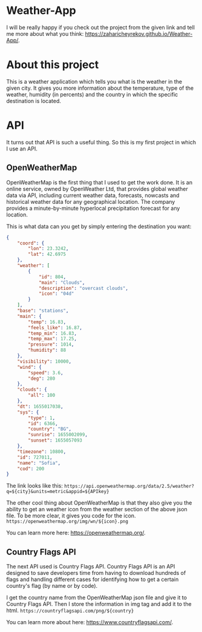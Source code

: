 # Weather-App

I will be really happy if you check out the project from the given link and tell me more about what you think: https://zaharicheyrekov.github.io/Weather-App/.

# About this project

This is a weather application which tells you what is the weather in the given city. It gives you more information about the temperature, type of the weather, humidity (in percents) and the country in which the specific destination is located.

# API

It turns out that API is such a useful thing. So this is my first project in which I use an API.

## OpenWeatherMap

OpenWeatherMap is the first thing that I used to get the work done. It is an online service, owned by OpenWeather Ltd, that provides global weather data via API, including current weather data, forecasts, nowcasts and historical weather data for any geographical location. The company provides a minute-by-minute hyperlocal precipitation forecast for any location.

This is what data can you get by simply entering the destination you want:

```json
{
    "coord": {
        "lon": 23.3242,
        "lat": 42.6975
    },
    "weather": [
        {
            "id": 804,
            "main": "Clouds",
            "description": "overcast clouds",
            "icon": "04d"
        }
    ],
    "base": "stations",
    "main": {
        "temp": 16.83,
        "feels_like": 16.87,
        "temp_min": 16.83,
        "temp_max": 17.25,
        "pressure": 1014,
        "humidity": 88
    },
    "visibility": 10000,
    "wind": {
        "speed": 3.6,
        "deg": 280
    },
    "clouds": {
        "all": 100
    },
    "dt": 1655017038,
    "sys": {
        "type": 1,
        "id": 6366,
        "country": "BG",
        "sunrise": 1655002099,
        "sunset": 1655057093
    },
    "timezone": 10800,
    "id": 727011,
    "name": "Sofia",
    "cod": 200
}
```
The link looks like this: `https://api.openweathermap.org/data/2.5/weather?q=${city}&units=metric&appid=${APIkey}`

The other cool thing about OpenWeatherMap is that they also give you the ability to get an weather icon from the weather section of the above json file. To be more clear, it gives you code for the icon.
`https://openweathermap.org/img/wn/${icon}.png`

You can learn more here: https://openweathermap.org/.

## Country Flags API

The next API used is Country Flags API. Country Flags API is an API designed to save developers time from having to download hundreds of flags and handling different cases for identifying how to get a certain country's flag (by name or by code).

I get the country name from the OpenWeatherMap json file and give it to Country Flags API. Then I store the information in img tag and add it to the html.
`https://countryflagsapi.com/png/${country}`

You can learn more about here: https://www.countryflagsapi.com/.
